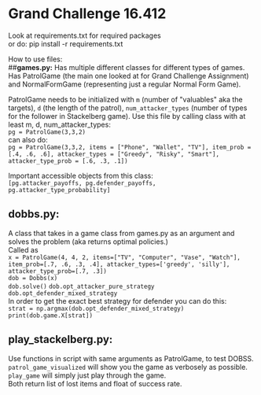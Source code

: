 # Grand Challenge 16.412

Look at requirements.txt for required packages  
or do: pip install -r requirements.txt  
  
How to use files:  
##**games.py:** 
Has multiple different classes for different types of games. Has PatrolGame
(the main one looked at for Grand Challenge Assignment) and NormalFormGame 
(representing just a regular Normal Form Game).
  
PatrolGame needs to be initialized with `m` (number of "valuables" aka the targets), `d` (the length of the patrol),
`num_attacker_types` (number of types for the follower in Stackelberg game).
Use this file by calling class with at least m, d, num_attacker_types:  
`pg = PatrolGame(3,3,2)`  
can also do:  
`pg = PatrolGame(3,3,2, items = ["Phone", "Wallet", "TV"], item_prob = [.4, .6, .6], attacker_types = ["Greedy", "Risky", "Smart"], attacker_type_prob = [.6, .3, .1])`
  
Important accessible objects from this class:  
`[pg.attacker_payoffs, pg.defender_payoffs, pg.attacker_type_probability]`  
  

## **dobbs.py:**  
A class that takes in a game class from games.py as an argument and solves the problem (aka returns optimal policies.)  
Called as  
`x = PatrolGame(4, 4, 2, items=["TV", "Computer", "Vase", "Watch"], item_prob=[.7, .6, .3, .4],
                   attacker_types=['greedy', 'silly'], attacker_type_prob=[.7, .3]) `  
`dob = Dobbs(x)`  
`dob.solve()`
`dob.opt_attacker_pure_strategy`  
`dob.opt_defender_mixed_strategy`  
In order to get the exact best strategy for defender you can do this:  
    `strat = np.argmax(dob.opt_defender_mixed_strategy)`  
    `print(dob.game.X[strat])`  
  
## **play_stackelberg.py:**  
Use functions in script with same arguments as PatrolGame, to test DOBSS.  
`patrol_game_visualized` will show you the game as verbosely as possible.
`play_game` will simply just play through the game.  
Both return list of lost items and float of success rate.


